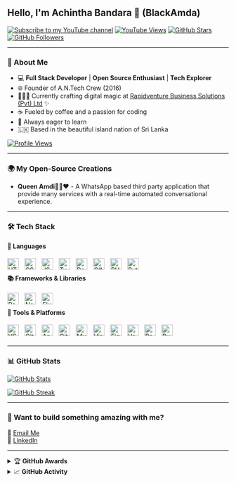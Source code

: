 ## Hello, I'm Achintha Bandara 👋 (BlackAmda)

[![Subscribe to my YouTube channel](https://custom-icon-badges.herokuapp.com/youtube/channel/subscribers/UCZx8U1EU95-Wn9mH4dn15vQ?color=%23E05D44&label=SUBSCRIBE&logo=video&logoColor=white&style=for-the-badge&labelColor=CE4630)](https://www.youtube.com/channel/UCZx8U1EU95-Wn9mH4dn15vQ?sub_confirmation=1)
[![YouTube Views](https://custom-icon-badges.herokuapp.com/youtube/channel/views/UCZx8U1EU95-Wn9mH4dn15vQ?color=%23E1AD0E&logo=video&logoColor=white&style=for-the-badge&labelColor=C79600)](https://www.youtube.com/channel/UCZx8U1EU95-Wn9mH4dn15vQ)
[![GitHub Stars](https://custom-icon-badges.herokuapp.com/badge/dynamic/json?logo=star&color=55960c&labelColor=488207&label=Stars&style=for-the-badge&query=%24.stars&url=https://api.github-star-counter.workers.dev/user/BlackAmda)](https://github.com/BlackAmda?tab=repositories&sort=stargazers)
[![GitHub Followers](https://custom-icon-badges.herokuapp.com/github/followers/BlackAmda?color=236ad3&labelColor=1155ba&style=for-the-badge&logo=person-add&label=Follow&logoColor=white)](https://github.com/BlackAmda?tab=followers)

---

### 🚀 About Me
- 💻 **Full Stack Developer** | **Open Source Enthusiast** | **Tech Explorer**
- 🌐 Founder of A.N.Tech Crew (2016)
- 🧑🏻‍💼 Currently crafting digital magic at [Rapidventure Business Solutions (Pvt) Ltd](https://rbs.lk) ✨
- ☕ Fueled by coffee and a passion for coding
- 🌱 Always eager to learn
- 🇱🇰 Based in the beautiful island nation of Sri Lanka

[![Profile Views](https://komarev.com/ghpvc/?username=BlackAmda&label=Profile%20views&color=brightgreen&label=Profile+Views&style=plastic)](https://github.com/BlackAmda)

---

### 🌍 My Open-Source Creations
- **Queen Amdi💃🏻❤️** - A WhatsApp based third party application that provide many services with a real-time automated conversational experience.

---

### 🛠️ Tech Stack

#### 📜 Languages
<p align="left">
  <img align="left" alt="HTML5" width="26px" src="https://cdn.jsdelivr.net/gh/devicons/devicon/icons/html5/html5-original.svg" style="padding-right:10px;" />
  <img align="left" alt="CSS3" width="26px" src="https://cdn.jsdelivr.net/gh/devicons/devicon/icons/css3/css3-original.svg" style="padding-right:10px;" />
  <img align="left" alt="JS" width="26px" src="https://cdn.jsdelivr.net/gh/devicons/devicon/icons/javascript/javascript-original.svg" style="padding-right:10px;" />
  <img align="left" alt="TypeScript" width="26px" src="https://cdn.jsdelivr.net/gh/devicons/devicon/icons/typescript/typescript-original.svg" style="padding-right:10px;" />
  <img align="left" alt="Dart" width="26px" src="https://cdn.jsdelivr.net/gh/devicons/devicon/icons/dart/dart-original.svg" style="padding-right:10px;" />
  <img align="left" alt="C#" width="26px" src="https://cdn.jsdelivr.net/gh/devicons/devicon/icons/csharp/csharp-original.svg" style="padding-right:10px;" />
  <img align="left" alt="PHP" width="26px" src="https://cdn.jsdelivr.net/gh/devicons/devicon/icons/php/php-original.svg" style="padding-right:10px;" />
  <img align="left" alt="Python" width="26px" src="https://cdn.jsdelivr.net/gh/devicons/devicon/icons/python/python-original.svg" style="padding-right:10px;" />
</p>
<br />

#### 📚 Frameworks & Libraries
<p align="left">
  <img align="left" alt="React" width="26px" src="https://cdn.jsdelivr.net/gh/devicons/devicon/icons/react/react-original.svg" style="padding-right:10px;" />
  <img align="left" alt="Next.js" width="26px" src="https://cdn.jsdelivr.net/gh/devicons/devicon/icons/nextjs/nextjs-original.svg" style="padding-right:10px;" />
  <img align="left" alt="Flutter" width="26px" src="https://cdn.jsdelivr.net/gh/devicons/devicon/icons/flutter/flutter-original.svg" style="padding-right:10px;" />
</p>

<br />

#### 🔧 Tools & Platforms
<p align="left">
  <img align="left" alt="VS Code" width="26px" src="https://cdn.jsdelivr.net/gh/devicons/devicon/icons/vscode/vscode-original.svg" style="padding-right:10px;" />
  <img align="left" alt="GitHub" width="26px" src="https://cdn.jsdelivr.net/gh/devicons/devicon/icons/github/github-original.svg" style="padding-right:10px;" />
  <img align="left" alt="Android Studio" width="26px" src="https://cdn.jsdelivr.net/gh/devicons/devicon/icons/androidstudio/androidstudio-original.svg" style="padding-right:10px;" />
  <img align="left" alt="Git" width="26px" src="https://cdn.jsdelivr.net/gh/devicons/devicon/icons/git/git-original.svg" style="padding-right:10px;" />
  <img align="left" alt="MySQL" width="26px" src="https://cdn.jsdelivr.net/gh/devicons/devicon/icons/mysql/mysql-original.svg" style="padding-right:10px;" />
  <img align="left" alt="Visual Studio" width="26px" src="https://cdn.jsdelivr.net/gh/devicons/devicon/icons/visualstudio/visualstudio-original.svg" style="padding-right:10px;" />
  <img align="left" alt="Figma" width="26px" src="https://cdn.jsdelivr.net/gh/devicons/devicon/icons/figma/figma-original.svg" style="padding-right:10px;" />
  <img align="left" alt="Vercel" width="26px" src="https://cdn.jsdelivr.net/gh/devicons/devicon/icons/vercel/vercel-original.svg" style="padding-right:10px;" />
  <img align="left" alt="Postman" width="26px" src="https://cdn.jsdelivr.net/gh/devicons/devicon/icons/postman/postman-original.svg" style="padding-right:10px;" />
  <img align="left" alt="PuTTY" width="26px" src="https://cdn.jsdelivr.net/gh/devicons/devicon/icons/putty/putty-original.svg" style="padding-right:10px;" />
</p><br />
<br />

---

### 📊 GitHub Stats

[![GitHub Stats](https://github-readme-stats.vercel.app/api?username=BlackAmda&show_icons=true&theme=highcontrast)](https://git.io/streak-stats)

[![GitHub Streak](https://github-readme-streak-stats.herokuapp.com?user=BlackAmda&theme=dark&hide_border=true)](https://git.io/streak-stats)

---

### 🤝 Want to build something amazing with me?

📧 [Email Me](mailto:wmachintha@gmail.com)  
🔗 [LinkedIn](https://www.linkedin.com/in/achintha-bandara/)

---

<details>
  <summary>🏆 <b>GitHub Awards</b></summary>

![GitHub Trophy](https://github-profile-trophy.vercel.app/?username=BlackAmda)

</details>

<details>
  <summary>📈 <b>GitHub Activity</b></summary>

![Metrics](https://metrics.lecoq.io/BlackAmda?template=terminal&isocalendar=1&languages=1&followup=1&achievements=1&base=header%2C%20activity%2C%20community%2C%20repositories%2C%20metadata&base.indepth=false&base.hireable=false&base.skip=false&isocalendar=false&isocalendar.duration=half-year&languages=false&languages.limit=8&languages.threshold=0%25&languages.other=false&languages.colors=github&languages.sections=most-used&languages.indepth=false&languages.analysis.timeout=15&languages.analysis.timeout.repositories=7.5&languages.categories=markup%2C%20programming&languages.recent.categories=markup%2C%20programming&languages.recent.load=300&languages.recent.days=14&followup=false&followup.sections=repositories&followup.indepth=false&followup.archived=true&achievements=false&achievements.threshold=C&achievements.secrets=true&achievements.display=detailed&achievements.limit=0&config.timezone=Asia%2FColombo)
</details>

